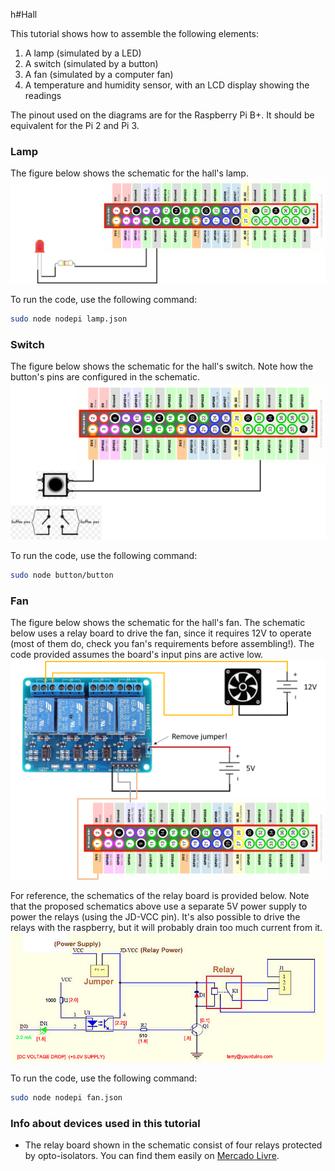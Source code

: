 h#Hall

This tutorial shows how to assemble the following elements:

1. A lamp (simulated by a LED)
2. A switch (simulated by a button)
3. A fan (simulated by a computer fan)
4. A temperature and humidity sensor, with an LCD display showing the readings

The pinout used on the diagrams are for the Raspberry Pi B+. It should be equivalent for the Pi 2 and Pi 3.

### Lamp
The figure below shows the schematic for the hall's lamp.
![alt text](https://github.com/HomeSkyLtd/demo/blob/master/hall/images/lamp.png "Schematics for hall's lamp")

To run the code, use the following command:
``` bash
sudo node nodepi lamp.json
```

### Switch
The figure below shows the schematic for the hall's switch. Note how the button's pins are configured in the schematic.
![alt text](https://github.com/HomeSkyLtd/demo/blob/master/hall/images/switch.png "Schematics for hall's switch")

To run the code, use the following command:
``` bash
sudo node button/button
```
### Fan
The figure below shows the schematic for the hall's fan. The schematic below uses a relay board to drive the fan, since it requires 12V to operate (most of them do, check you fan's requirements before assembling!). The code provided assumes the board's input pins are active low.
![alt text](https://github.com/HomeSkyLtd/demo/blob/master/hall/images/fan.png "Schematics for hall's fan")

For reference, the schematics of the relay board is provided below. Note that the proposed schematics above use a separate 5V power supply to power the relays (using the JD-VCC pin). It's also possible to drive the relays with the raspberry, but it will probably drain too much current from it.
![alt text](https://github.com/HomeSkyLtd/demo/blob/master/hall/images/relay_schematics.jpg "Schematics for the relay board")

To run the code, use the following command:
``` bash
sudo node nodepi fan.json
```


### Info about devices used in this tutorial
* The relay board shown in the schematic consist of four relays protected by opto-isolators. You can find them easily on [Mercado Livre](http://produto.mercadolivre.com.br/MLB-791089935-placa-4-reles-optoacoplados-arduino-pic-controle-automaco-_JM).
 
